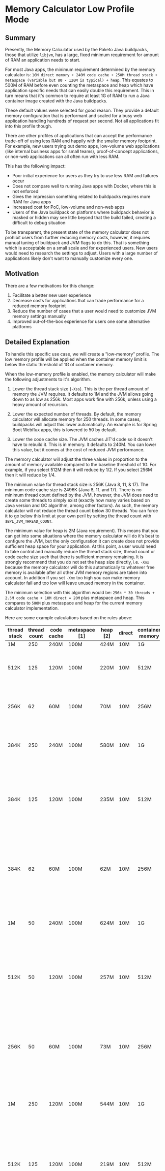 # Memory Calculator Low Profile Mode

## Summary

Presently, the Memory Calculator used by the Paketo Java buildpacks, those that utilize `libjvm`, has a large, fixed minimum requirement for amount of RAM an application needs to start.

For most Java apps, the minimum requirement determined by the memory calculator is: `10M direct memory + 240M code cache + 250M thread stack + metaspace (variable but 80 - 120M is typical) + heap`. This equates to 500M of RAM before even counting the metaspace and heap which have application specific needs that can easily double this requirement. This in turn means that it's common to require at least 1G of RAM to run a Java container image created with the Java buildpacks.

These default values were selected for good reason. They provide a default memory configuration that is performant and scaled for a busy web application handling hundreds of request per second. Not all applications fit into this profile though.

There are other profiles of applications that can accept the performance trade-off of using less RAM and happily with the smaller memory footprint. For example, new users trying out demo apps, low-volume web applications (like internal business apps for small teams), proof-of-concept applications, or non-web applications can all often run with less RAM.

This has the following impact:

- Poor initial experience for users as they try to use less RAM and failures occur
- Does not compare well to running Java apps with Docker, where this is not enforced
- Gives the impression something related to buildpacks requires more RAM for Java apps
- Increased cost for PoC, low-volume and non-web apps
- Users of the Java buildpack on platforms where buildpack behavior is masked or hidden may see little beyond that the build failed, creating a difficult to debug situation

To be transparent, the present state of the memory calculator does not prohibit users from further reducing memory costs, however, it requires manual tuning of buildpack and JVM flags to do this. That is something which is acceptable on a small scale and for experienced users. New users would need to research the settings to adjust. Users with a large number of applications likely don't want to manually customize every one.

## Motivation

There are a few motivations for this change:

1. Facilitate a better new user experience
2. Decrease costs for applications that can trade performance for a reduced memory footprint
3. Reduce the number of cases that a user would need to customize JVM memory settings manually
4. Improved out-of-the-box experience for users one some alternative platforms

## Detailed Explanation

To handle this specific use case, we will create a "low-memory" profile. The low memory profile will be applied when the container memory limit is below the static threshold of 1G of container memory.

When the low-memory profile is enabled, the memory calculator will make the following adjustments to it's algorithm.

1. Lower the thread stack size (`-Xss`). This is the per thread amount of memory the JVM requires. It defaults to 1M and the JVM allows going down to as low as 256k. Most apps work fine with 256k, unless using a heavy amount of recursion.

2. Lower the expected number of threads. By default, the memory calculator will allocate memory for 250 threads. In some cases, buildpacks will adjust this lower automatically. An example is for Spring Boot Webflux apps, this is lowered to 50 by default.

3. Lower the code cache size. The JVM caches JIT'd code so it doesn't have to rebuild it. This is in memory. It defaults to 240M. You can lower this value, but it comes at the cost of reduced JVM performance.

The memory calculator will adjust the three values in proportion to the amount of memory available compared to the baseline threshold of 1G. For example, if you select 512M then it will reduce by 1/2. If you select 256M then it will reduce by 1/4.

The minimum value for thread stack size is 256K (Java 8, 11, & 17). The minimum code cache size is 2496K (Java 8, 11, and 17). There is no minimum thread count defined by the JVM, however, the JVM does need to create some threads to simply exist (exactly how many varies based on Java version and GC algorithm, among other factors). As such, the memory calculator will not reduce the thread count below 30 threads. You can force it to go below this limit at your own peril by setting the thread count with `$BPL_JVM_THREAD_COUNT`.

The minimum value for heap is 2M (Java requirement). This means that you can get into some situations where the memory calculator will do it's best to configure the JVM, but the only configuration it can create does not provide sufficient heap space for your application. At this point, a user would need to take control and manually reduce the thread stack size, thread count or code cache size such that there is sufficient memory remaining. It is strongly recommend that you do not set the heap size directly, i.e. `-Xmx` because the memory calculator will do this automatically to whatever free memory is available after all other JVM memory regions are taken into account. In addition if you set `-Xmx` too high you can make memory calculator fail and too low will leave unused memory in the container.

The minimum selection with this algorithm would be: `256k * 30 threads + 2.5M code cache + 10M direct = 20M` plus metaspace and heap. This compares to `500M` plus metaspace and heap for the current memory calculator implementation.

Here are some example calculations based on the rules above:

| thread stack | thread count | code cache | metaspace [1] | heap [2] | direct | container memory | Notes                                                                                |
| ------------ | ------------ | ---------- | ------------- | -------- | ------ | ---------------- | ------------------------------------------------------------------------------------ |
| 1M           | 250          | 240M       | 100M          | 424M     | 10M    | 1G               | Baseline                                                                             |
| 512K         | 125          | 120M       | 100M          | 220M     | 10M    | 512M             | Container memory reduced by 1/2 the baseline                                         |
| 256K         | 62           | 60M        | 100M          | 70M      | 10M    | 256M             | Container memory reduced by 1/4 the baseline                                         |
| 384K         | 250          | 240M       | 100M          | 580M     | 10M    | 1G               | Baseline, user has fixed thread stack at 384K                                        |
| 384K         | 125          | 120M       | 100M          | 235M     | 10M    | 512M             | Container memory reduced by 1/2 the baseline, user has fixed thread stack at 384K    |
| 384K         | 62           | 60M        | 100M          | 62M      | 10M    | 256M             | Container memory reduced by 1/4 the baseline, user has fixed thread stack at 384K    |
| 1M           | 50           | 240M       | 100M          | 624M     | 10M    | 1G               | Baseline, user has fixed thread count to 50                                          |
| 512K         | 50           | 120M       | 100M          | 257M     | 10M    | 512M             | Container memory reduced by 1/2 the baseline, user has fixed thread count to 50      |
| 256K         | 50           | 60M        | 100M          | 73M      | 10M    | 256M             | Container memory reduced by 1/4 the baseline, user has fixed thread count to 50      |
| 1M           | 250          | 120M       | 100M          | 544M     | 10M    | 1G               | Baseline, user has fixed code cache size to 120M                                     |
| 512K         | 125          | 120M       | 100M          | 219M     | 10M    | 512M             | Container memory reduced by 1/2 the baseline, user has fixed code cache size to 120M |
| 256K         | 62           | 120M       | 100M          | 10M      | 10M    | 256M             | Container memory reduced by 1/4 the baseline, user has fixed code cache size to 120M |

[1] - Metaspace will vary per application. For these calculations it is fixed at 100M.
[2] - Heap is dynamically adjusted to consume whatever memory is remaining while not exceeding the container memory limit.

## Rationale and Alternatives

Alternatives:

- Do nothing. Memory calculator will continue it's present course and users will need to manually customize JVM settings for lower memory scenarios.
- The algorithm outlined above for determining the memory settings is only one possibility. Other algorithms could be used instead. This one was selected because it's perceived to be intuitive, effective and at the same time easy to implement.
- Allow disabling the memory calculator. This would allow users to take full control, but dramatically increases the likelihood of obtuse and difficult to debug failure scenarios (i.e. self-inflicted foot wounds).

## Implementation

This will require updating the libpak memory calculator helper.

It will need to:

- Capture the current container memory limit
- Compare that to the threshold of 1G and calculate a scaling factor (i.e. `current / 1G = scaling factor`)
- Perform a standard calcualtion for 1G
- Adjust the thread stack size, thread count and code cache size, scaling them down by the scaling factor (i.e. `value - (value * scaling) = new value` ). Values should be in KB and fractional results all rounded down for safety. Do not adjust a value if a user has manually fixed this value.
- Warn if a user has set `-Xmx`, which can cause unexpected problems.
- Enforce minimum defined requirements. Fail immediately, if below a spec defined minimum.
- If code cache is less than 240M, warn that this can cause reduced performance, especially at load
- Test the scenarios outlined in the table above. Confirm expected results.
- Include intuitive error messages explaining the users next steps, if there is a memory calculator failure.
- Document the new behavior (and existing behavior, which isn't documented) as well as limitations/non-perfect nature of low profile mode).

## Prior Art

- None

## Unresolved Questions and Bikeshedding

- None
